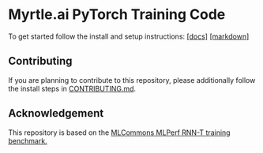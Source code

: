 # Myrtle.ai PyTorch Training Code

To get started follow the install and setup instructions: [\[docs\]](https://caiman-asr.myrtle.ai/training/installation.html) [\[markdown\]](./../docs/src/training/installation.md)

## Contributing

If you are planning to contribute to this repository, please additionally follow the install steps in [CONTRIBUTING.md](CONTRIBUTING.md#dev_install).

## Acknowledgement <a name="ack"></a>

This repository is based on the [MLCommons MLPerf RNN-T training benchmark.](https://github.com/mlcommons/training/tree/master/rnn_speech_recognition/pytorch)
